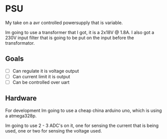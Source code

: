 # PSU
My take on a avr controlled powersupply that is variable. 

Im going to use a transformer that I got, it is a 2x18V @ 1.8A. I also got a 230V input filter that is going to be put on the input before the transformator.

## Goals

- [ ] Can regulate it is voltage output
- [ ] Can current limit it is output
- [ ] Can be controlled over uart

## Hardware

For development Im going to use a cheap china arduino uno, which is using a atmega328p.

Im going to use 2 - 3 ADC's on it, one for sensing the current that is being used, one or two for sensing the voltage used.
